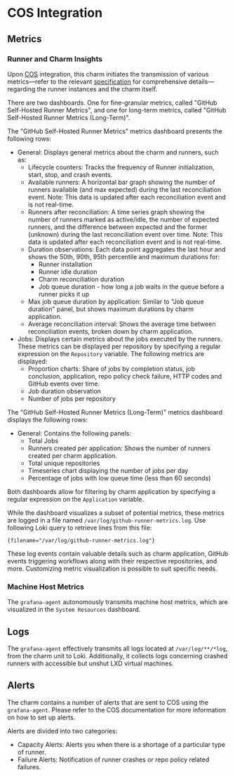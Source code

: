 # COS Integration

## Metrics

### Runner and Charm Insights
Upon [COS](https://charmhub.io/topics/canonical-observability-stack) integration, this charm initiates the transmission of various metrics—refer to the relevant [specification](https://discourse.charmhub.io/t/specification-isd075-github-runner-cos-integration/12084) for comprehensive details—regarding the runner instances and the charm itself.

There are two dashboards. One for fine-granular metrics, called "GitHub Self-Hosted Runner Metrics", and one for long-term metrics,
called "GitHub Self-Hosted Runner Metrics (Long-Term)". 

The "GitHub Self-Hosted Runner Metrics" metrics dashboard presents the following rows:

- General: Displays general metrics about the charm and runners, such as:
  - Lifecycle counters: Tracks the frequency of Runner initialization, start, stop, and crash events.
  - Available runners: A horizontal bar graph showing the number of runners available (and max expected) during the last reconciliation event. Note: This data is updated after each reconciliation event and is not real-time. 
  - Runners after reconciliation: A time series graph showing the number of runners marked as active/idle, the number of expected runners, and the difference between expected and the former (unknown) during the last reconciliation event over time. Note: This data is updated after each reconciliation event and is not real-time.
  - Duration observations: Each data point aggregates the last hour and shows the 50th, 90th, 95th percentile and maximum durations for:
      - Runner installation
      - Runner idle duration
      - Charm reconciliation duration
      - Job queue duration - how long a job waits in the queue before a runner picks it up
  - Max job queue duration by application: Similar to "Job queue duration" panel, but shows maximum durations by charm application.
  - Average reconciliation interval: Shows the average time between reconciliation events, broken down by charm application.
- Jobs: Displays certain metrics about the jobs executed by the runners. These metrics can be displayed per repository by specifying a
 regular expression on the `Repository` variable. The following metrics are displayed:
  - Proportion charts: Share of jobs by completion status, job conclusion, application, repo policy check failure, HTTP codes and GitHub events over time.
  - Job duration observation
  - Number of jobs per repository

The "GitHub Self-Hosted Runner Metrics (Long-Term)" metrics dashboard displays the following rows:

- General: Contains the following panels:
  - Total Jobs
  - Runners created per application: Shows the number of runners created per charm application.
  - Total unique repositories
  - Timeseries chart displaying the number of jobs per day
  - Percentage of jobs with low queue time (less than 60 seconds)

Both dashboards allow for filtering by charm application by specifying a regular expression on the `Application` variable.


While the dashboard visualizes a subset of potential metrics, these metrics are logged in a file named `/var/log/github-runner-metrics.log`. Use following Loki query to retrieve lines from this file:

```
{filename="/var/log/github-runner-metrics.log"}
```

These log events contain valuable details such as charm application, GitHub events triggering workflows along with their respective repositories, and more. Customizing metric visualization is possible to suit specific needs.

### Machine Host Metrics
The `grafana-agent` autonomously transmits machine host metrics, which are visualized in the `System Resources` dashboard.

## Logs

The `grafana-agent` effectively transmits all logs located at `/var/log/**/*log`, from the charm unit to Loki. Additionally, it collects logs concerning crashed runners with accessible but unshut LXD virtual machines.


## Alerts

The charm contains a number of alerts that are sent to COS using the `grafana-agent`. 
Please refer to the COS documentation for more information on how to set up alerts.

Alerts are divided into two categories: 

- Capacity Alerts: Alerts you when there is a shortage of a particular type of runner.
- Failure Alerts: Notification of runner crashes or repo policy related failures.

